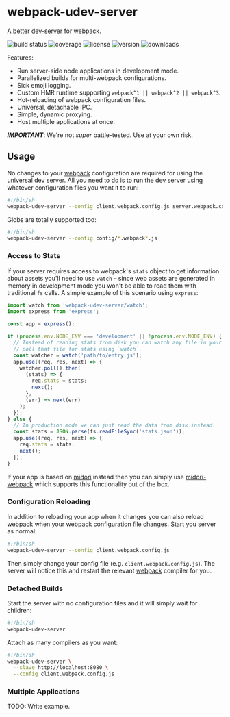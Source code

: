 # webpack-udev-server

A better [dev-server] for [webpack].

![build status](http://img.shields.io/travis/izaakschroeder/webpack-udev-server/master.svg?style=flat)
![coverage](http://img.shields.io/coveralls/izaakschroeder/webpack-udev-server/master.svg?style=flat)
![license](http://img.shields.io/npm/l/webpack-udev-server.svg?style=flat)
![version](http://img.shields.io/npm/v/webpack-udev-server.svg?style=flat)
![downloads](http://img.shields.io/npm/dm/webpack-udev-server.svg?style=flat)

Features:

 * Run server-side node applications in development mode.
 * Parallelized builds for multi-webpack configurations.
 * Sick emoji logging.
 * Custom HMR runtime supporting `webpack^1 || webpack^2 || webpack^3`.
 * Hot-reloading of webpack configuration files.
 * Universal, detachable IPC.
 * Simple, dynamic proxying.
 * Host multiple applications at once.

***IMPORTANT***: We're not _super_ battle-tested. Use at your own risk.

## Usage

No changes to your [webpack] configuration are required for using the universal dev server. All you need to do is to run the dev server using whatever configuration files you want it to run:

```sh
#!/bin/sh
webpack-udev-server --config client.webpack.config.js server.webpack.config.js
```

Globs are totally supported too:

```sh
#!/bin/sh
webpack-udev-server --config config/*.webpack*.js
```

### Access to Stats

If your server requires access to webpack's `stats` object to get information about assets you'll need to use `watch` – since web assets are generated in memory in development mode you won't be able to read them with traditional `fs` calls. A simple example of this scenario using `express`:

```javascript
import watch from 'webpack-udev-server/watch';
import express from 'express';

const app = express();

if (process.env.NODE_ENV === 'development' || !process.env.NODE_ENV) {
  // Instead of reading stats from disk you can watch any file in your build and
  // poll that file for stats using `watch`.
  const watcher = watch('path/to/entry.js');
  app.use((req, res, next) => {
    watcher.poll().then(
      (stats) => {
        req.stats = stats;
        next();
      },
      (err) => next(err)
    );
  });
} else {
  // In production mode we can just read the data from disk instead.
  const stats = JSON.parse(fs.readFileSync('stats.json'));
  app.use((req, res, next) => {
    req.stats = stats;
    next();
  });
}
```

If your app is based on [midori] instead then you can simply use [midori-webpack] which supports this functionality out of the box.

### Configuration Reloading

In addition to reloading your app when it changes you can also reload [webpack] when your webpack configuration file changes. Start you server as normal:

```sh
#!/bin/sh
webpack-udev-server --config client.webpack.config.js
```

Then simply change your config file (e.g. `client.webpack.config.js`). The server will notice this and restart the relevant [webpack] compiler for you.

### Detached Builds

Start the server with no configuration files and it will simply wait for children:

```sh
#!/bin/sh
webpack-udev-server
```

Attach as many compilers as you want:

```sh
#!/bin/sh
webpack-udev-server \
  --slave http://localhost:8080 \
  --config client.webpack.config.js
```

### Multiple Applications

TODO: Write example.


[webpack]: https://webpack.github.io/
[dev-server]: https://webpack.github.io/docs/webpack-dev-server.html
[midori]: https://github.com/metalabdesign/midori
[midori-webpack]: https://github.com/metalabdesign/midori-webpack
